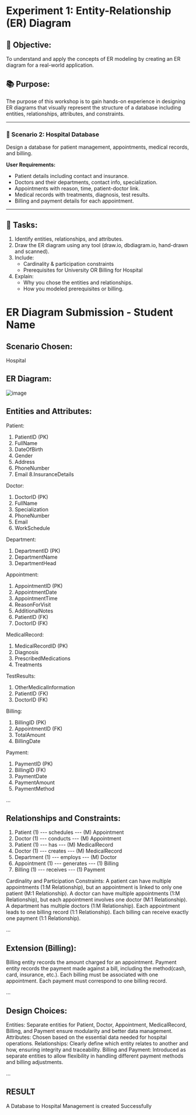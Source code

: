 # Experiment 1: Entity-Relationship (ER) Diagram

## 🎯 Objective:
To understand and apply the concepts of ER modeling by creating an ER diagram for a real-world application.

## 📚 Purpose:
The purpose of this workshop is to gain hands-on experience in designing ER diagrams that visually represent the structure of a database including entities, relationships, attributes, and constraints.

---

### 🔹 Scenario 2: Hospital Database
Design a database for patient management, appointments, medical records, and billing.

**User Requirements:**
- Patient details including contact and insurance.
- Doctors and their departments, contact info, specialization.
- Appointments with reason, time, patient-doctor link.
- Medical records with treatments, diagnosis, test results.
- Billing and payment details for each appointment.

---

## 📝 Tasks:
1. Identify entities, relationships, and attributes.
2. Draw the ER diagram using any tool (draw.io, dbdiagram.io, hand-drawn and scanned).
3. Include:
   - Cardinality & participation constraints
   - Prerequisites for University OR Billing for Hospital
4. Explain:
   - Why you chose the entities and relationships.
   - How you modeled prerequisites or billing.

# ER Diagram Submission - Student Name

## Scenario Chosen:
Hospital

## ER Diagram:

![image](https://github.com/user-attachments/assets/57832114-fbe9-46d3-ae1c-e544b355a297)

## Entities and Attributes:
Patient:
1. PatientID (PK)
2. FullName
3. DateOfBirth
4. Gender
5. Address
6. PhoneNumber
7. Email
8.InsuranceDetails

Doctor:
1. DoctorID (PK)
2. FullName
3. Specialization
4. PhoneNumber
5. Email
6. WorkSchedule

Department:
1. DepartmentID (PK)
2. DepartmentName
3. DepartmentHead

Appointment:
1. AppointmentID (PK)
2. AppointmentDate
3. AppointmentTime
4. ReasonForVisit
5. AdditionalNotes
6. PatientID (FK)
7. DoctorID (FK)

MedicalRecord:
1. MedicalRecordID (PK)
2. Diagnosis
3. PrescribedMedications
4. Treatments

TestResults:
1. OtherMedicalInformation
2. PatientID (FK)
3. DoctorID (FK)

Billing:
1. BillingID (PK)
2. AppointmentID (FK)
3. TotalAmount
4. BillingDate

Payment:
1. PaymentID (PK)
2. BillingID (FK)
3. PaymentDate
4. PaymentAmount
5. PaymentMethod

...

## Relationships and Constraints:
1. Patient (1) --- schedules --- (M) Appointment
2. Doctor (1) --- conducts --- (M) Appointment
3. Patient (1) --- has --- (M) MedicalRecord
4. Doctor (1) --- creates --- (M) MedicalRecord
5. Department (1) --- employs --- (M) Doctor
6. Appointment (1) --- generates --- (1) Billing
7. Billing (1) --- receives --- (1) Payment
   
Cardinality and Participation Constraints:
A patient can have multiple appointments (1:M Relationship), but an appointment is linked to only one patient (M:1 Relationship). A doctor can have multiple appointments (1:M Relationship), but each appointment involves one doctor (M:1 Relationship). A department has multiple doctors (1:M Relationship). Each appointment leads to one billing record (1:1 Relationship). Each billing can receive exactly one payment (1:1 Relationship).

...

## Extension (Billing):
Billing entity records the amount charged for an appointment.
Payment entity records the payment made against a bill, including the method(cash, card, insurance, etc.).
Each billing must be associated with one appointment.
Each payment must correspond to one billing record.

...

## Design Choices:
Entities: Separate entities for Patient, Doctor, Appointment, MedicalRecord, Billing, and Payment ensure modularity and better data management. Attributes: Chosen based on the essential data needed for hospital operations. Relationships: Clearly define which entity relates to another and how, ensuring integrity and traceability. Billing and Payment: Introduced as separate entities to allow flexibility in
handling different payment methods and billing adjustments.

...

## RESULT
A Database to Hospital Management is created Successfully
